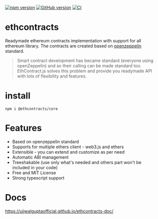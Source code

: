 [![npm version](https://badge.fury.io/js/@ethcontracts%2Fcore.svg)](https://badge.fury.io/js/@ethcontracts%2Fcore)
[![GitHub version](https://badge.fury.io/gh/ujjwalguptaofficial%2Fethcontracts.svg)](https://badge.fury.io/gh/ujjwalguptaofficial%2Fethcontracts)
[![CI](https://github.com/ujjwalguptaofficial/ethcontracts/actions/workflows/ci.yml/badge.svg)](https://github.com/ujjwalguptaofficial/ethcontracts/actions/workflows/ci.yml)
# ethcontracts
Readymade ethereum contracts implementation with support for all ethereum library. The contracts are created based on [openzeppelin](https://github.com/OpenZeppelin) standard.

> Smart contract development has became standard (everyone using openZeppelin) and so their calling can be made standard too. EthContract.js solves this problem and provide you readymade API with lots of flexibility and features.

# install

```
npm i @ethcontracts/core
```

# Features

* Based on openzeppelin standard
* Supports for multiple ethers client - web3.js and ethers
* Extensible - you can extend and customize as per need
* Automatic ABI management
* Treeshakable (use only what's needed and others part won't be included in your code)
* Free and MIT License
* Strong typescript support

# Docs

https://ujjwalguptaofficial.github.io/ethcontracts-doc/

